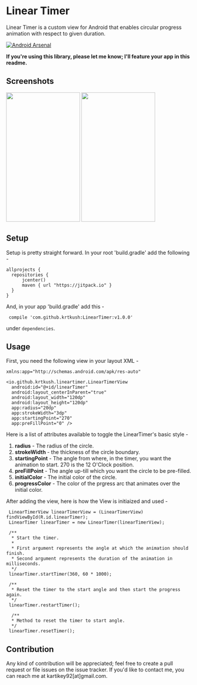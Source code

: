 # Linear Timer

Linear Timer is a custom view for Android that enables circular progress animation with respect to given duration.

[![Android Arsenal](https://img.shields.io/badge/Android%20Arsenal-Linear%20Timer-lightgrey.svg?style=social)]()

**If you're using this library, please let me know; I'll feature your app in this readme.**

## Screenshots

<img src="https://raw.githubusercontent.com/krtkush/LinearTimerProject/master/Screenshots/ssOne.png" width="200" height="350" /> <img src="https://raw.githubusercontent.com/krtkush/LinearTimer/master/Screenshots/intro.gif" width="200" height="350" />

## Setup

Setup is pretty straight forward. 
In your root 'build.gradle' add the following - 

    allprojects {
      repositories {
          jcenter()
          maven { url "https://jitpack.io" }
      }
    }
    
And, in your app 'build.gradle' add this - 

     compile 'com.github.krtkush:LinearTimer:v1.0.0'
under `dependencies`.

## Usage

First, you need the following view in your layout XML - 

    xmlns:app="http://schemas.android.com/apk/res-auto"
      
    <io.github.krtkush.lineartimer.LinearTimerView
      android:id="@+id/linearTimer"
      android:layout_centerInParent="true"
      android:layout_width="120dp"
      android:layout_height="120dp"
      app:radius="20dp"
      app:strokeWidth="3dp"
      app:startingPoint="270"
      app:preFillPoint="0" />
        
Here is a list of attributes available to toggle the LinearTimer's basic style -

1. **radius** - The radius of the circle.
2. **strokeWidth** - the thickness of the circle boundary.
3. **startingPoint** - The angle from where, in the timer, you want the animation to start. 270 is the 12 O'Clock position.
4. **preFillPoint** - The angle up-till which you want the circle to be pre-filled.
5. **initialColor** - The initial color of the circle. 
6. **progressColor** - The color of the prgress arc that animates over the initial color. 

After adding the view, here is how the View is initiaized and used -

     LinearTimerView linearTimerView = (LinearTimerView) findViewById(R.id.linearTimer);
     LinearTimer linearTimer = new LinearTimer(linearTimerView);
     
     /** 
      * Start the timer. 
      *
      * First argument represents the angle at which the animation should finish.
      * Second argument represents the duration of the animation in milliseconds. 
      */
     linearTimer.startTimer(360, 60 * 1000);
     
     /**
      * Reset the timer to the start angle and then start the progress again.
      */
     linearTimer.restartTimer();
     
      /**
      * Method to reset the timer to start angle.
      */
     linearTimer.resetTimer();
     
## Contribution

Any kind of contribution will be appreciated; feel free to create a pull request or file issues on the issue tracker. If you'd like to contact me, you can reach me at kartikey92[at]gmail.com.
